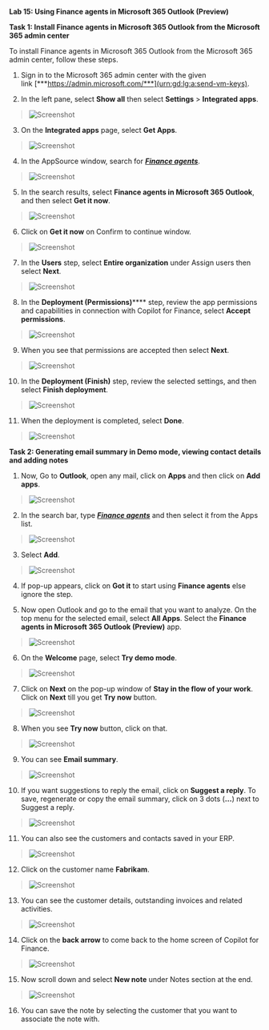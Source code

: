 **Lab 15: Using Finance agents in Microsoft 365 Outlook (Preview)**

**Task 1: Install Finance agents in Microsoft 365 Outlook from the
Microsoft 365 admin center**

To install Finance agents in Microsoft 365 Outlook from the Microsoft
365 admin center, follow these steps.

1.  Sign in to the Microsoft 365 admin center with the given
    link [***https://admin.microsoft.com/***](urn:gd:lg:a:send-vm-keys).

2.  In the left pane, select **Show all** then
    select **Settings** \> **Integrated apps**.

> ![Screenshot](./media/image1.png)

3.  On the **Integrated apps** page, select **Get Apps**.

> ![Screenshot](./media/image2.png)

4.  In the AppSource window, search for [***Finance
    agents***](urn:gd:lg:a:send-vm-keys).

> ![Screenshot](./media/image3.png)

5.  In the search results, select **Finance agents in Microsoft 365
    Outlook**, and then select **Get it now**.

> ![Screenshot](./media/image4.png)

6.  Click on **Get it now** on Confirm to continue window.

> ![Screenshot](./media/image5.png)

7.  In the **Users** step, select **Entire organization** under Assign
    users then select **Next**.

> ![Screenshot](./media/image6.png)

8.  In the **Deployment (Permissions)**\*\*\*\* step, review the app
    permissions and capabilities in connection with Copilot for Finance,
    select **Accept permissions**.

> ![Screenshot](./media/image7.png)

9.  When you see that permissions are accepted then select **Next**.

> ![Screenshot](./media/image8.png)

10. In the **Deployment (Finish)** step, review the selected settings,
    and then select **Finish deployment**.

> ![Screenshot](./media/image9.png)

11. When the deployment is completed, select **Done**.

> ![Screenshot](./media/image10.png)

**Task 2: Generating email summary in Demo mode, viewing contact details
and adding notes**

1.  Now, Go to **Outlook**, open any mail, click on **Apps** and then
    click on **Add apps**.

> ![Screenshot](./media/image11.png)

2.  In the search bar, type [***Finance
    agents***](urn:gd:lg:a:send-vm-keys) and then select it from the
    Apps list.

> ![Screenshot](./media/image12.png)

3.  Select **Add**.

> ![Screenshot](./media/image13.png)

4.  If pop-up appears, click on **Got it** to start using **Finance
    agents** else ignore the step.

5.  Now open Outlook and go to the email that you want to analyze. On
    the top menu for the selected email, select **All Apps**. Select
    the **Finance agents in Microsoft 365 Outlook (Preview)** app.

> ![Screenshot](./media/image14.png)

6.  On the **Welcome** page, select **Try demo mode**.

> ![Screenshot](./media/image15.png)

7.  Click on **Next** on the pop-up window of **Stay in the flow of your
    work**. Click on **Next** till you get **Try now** button.

> ![Screenshot](./media/image16.png)

8.  When you see **Try now** button, click on that.

> ![Screenshot](./media/image17.png)

9.  You can see **Email summary**.

> ![Screenshot](./media/image18.png)

10. If you want suggestions to reply the email, click on **Suggest a
    reply**. To save, regenerate or copy the email summary, click on 3
    dots (**...**) next to Suggest a reply.

> ![Screenshot](./media/image19.png)

11. You can also see the customers and contacts saved in your ERP.

> ![Screenshot](./media/image20.png)

12. Click on the customer name **Fabrikam**.

> ![Screenshot](./media/image21.png)

13. You can see the customer details, outstanding invoices and related
    activities.

> ![Screenshot](./media/image22.png)

14. Click on the **back arrow** to come back to the home screen of
    Copilot for Finance.

> ![Screenshot](./media/image23.png)

15. Now scroll down and select **New note** under Notes section at the
    end.

> ![Screenshot](./media/image24.png)

16. You can save the note by selecting the customer that you want to
    associate the note with.
